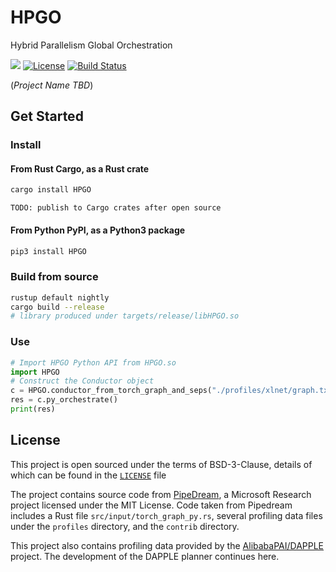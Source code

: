 # HPGO
Hybrid Parallelism Global Orchestration

[![](https://img.shields.io/badge/PyPI-HPGO%200.92-blue?logo=python&style=for-the-badge&logoColor=yellow)](https://pypi.org/project/HPGO/) [![License](https://img.shields.io/badge/License-BSD%203--Clause-blue.svg?style=for-the-badge)](https://opensource.org/licenses/BSD-3-Clause) [![Build Status](https://dev.azure.com/rongyi-io/HPGO/_apis/build/status/LER0ever.HPGO?branchName=master)](https://dev.azure.com/rongyi-io/HPGO/_build/latest?definitionId=1&branchName=master)

(_Project Name TBD_)

## Get Started

### Install

#### From Rust Cargo, as a Rust crate
```bash
cargo install HPGO
```
`TODO: publish to Cargo crates after open source`

#### From Python PyPI, as a Python3 package
```bash
pip3 install HPGO
```

### Build from source
```bash
rustup default nightly
cargo build --release
# library produced under targets/release/libHPGO.so
```

### Use

```python
# Import HPGO Python API from HPGO.so
import HPGO
# Construct the Conductor object
c = HPGO.conductor_from_torch_graph_and_seps("./profiles/xlnet/graph.txt", 64, 512, [8, 16])
res = c.py_orchestrate()
print(res)
```

## License

This project is open sourced under the terms of BSD-3-Clause, details of which can be found in the [`LICENSE`](LICENSE) file

The project contains source code from [PipeDream](https://github.com/msr-fiddle/pipedream), a Microsoft Research project licensed under the MIT License. Code taken from Pipedream includes a Rust file `src/input/torch_graph_py.rs`, several profiling data files under the `profiles` directory, and the `contrib` directory.

This project also contains profiling data provided by the [AlibabaPAI/DAPPLE](https://github.com/AlibabaPAI/DAPPLE) project. The development of the DAPPLE planner continues here.